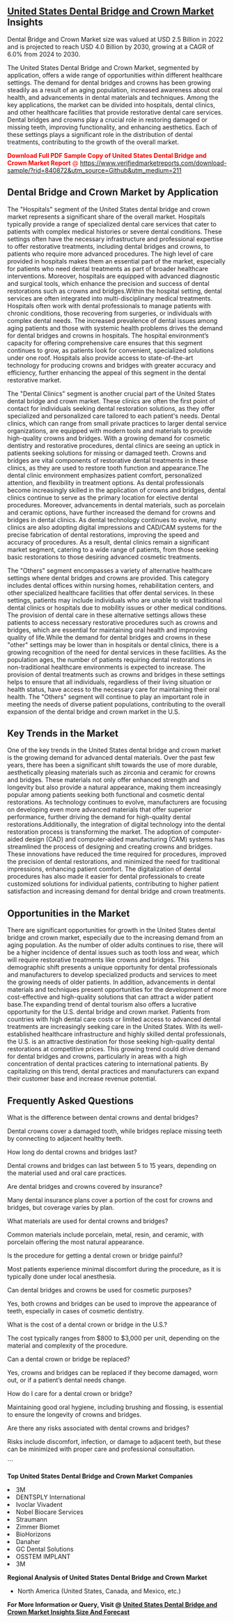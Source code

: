 <h2><a href="https://www.verifiedmarketreports.com/download-sample/?rid=840872&amp;utm_source=Github&amp;utm_medium=211" target="_blank">United States Dental Bridge and Crown Market</a> Insights</h2><p>Dental Bridge and Crown Market size was valued at USD 2.5 Billion in 2022 and is projected to reach USD 4.0 Billion by 2030, growing at a CAGR of 6.0% from 2024 to 2030.</p><p><p>The United States Dental Bridge and Crown Market, segmented by application, offers a wide range of opportunities within different healthcare settings. The demand for dental bridges and crowns has been growing steadily as a result of an aging population, increased awareness about oral health, and advancements in dental materials and techniques. Among the key applications, the market can be divided into hospitals, dental clinics, and other healthcare facilities that provide restorative dental care services. Dental bridges and crowns play a crucial role in restoring damaged or missing teeth, improving functionality, and enhancing aesthetics. Each of these settings plays a significant role in the distribution of dental treatments, contributing to the growth of the overall market. <p><span class=""><span style="color: #ff0000;"><strong>Download Full PDF Sample Copy of United States Dental Bridge and Crown Market Report</strong> @ </span><a href="https://www.verifiedmarketreports.com/download-sample/?rid=840872&amp;utm_source=Github&amp;utm_medium=211" target="_blank">https://www.verifiedmarketreports.com/download-sample/?rid=840872&amp;utm_source=Github&amp;utm_medium=211</a></span></p></p><h2>Dental Bridge and Crown Market by Application</h2><p>The "Hospitals" segment of the United States dental bridge and crown market represents a significant share of the overall market. Hospitals typically provide a range of specialized dental care services that cater to patients with complex medical histories or severe dental conditions. These settings often have the necessary infrastructure and professional expertise to offer restorative treatments, including dental bridges and crowns, to patients who require more advanced procedures. The high level of care provided in hospitals makes them an essential part of the market, especially for patients who need dental treatments as part of broader healthcare interventions. Moreover, hospitals are equipped with advanced diagnostic and surgical tools, which enhance the precision and success of dental restorations such as crowns and bridges.Within the hospital setting, dental services are often integrated into multi-disciplinary medical treatments. Hospitals often work with dental professionals to manage patients with chronic conditions, those recovering from surgeries, or individuals with complex dental needs. The increased prevalence of dental issues among aging patients and those with systemic health problems drives the demand for dental bridges and crowns in hospitals. The hospital environment’s capacity for offering comprehensive care ensures that this segment continues to grow, as patients look for convenient, specialized solutions under one roof. Hospitals also provide access to state-of-the-art technology for producing crowns and bridges with greater accuracy and efficiency, further enhancing the appeal of this segment in the dental restorative market.</p><p>The "Dental Clinics" segment is another crucial part of the United States dental bridge and crown market. These clinics are often the first point of contact for individuals seeking dental restoration solutions, as they offer specialized and personalized care tailored to each patient's needs. Dental clinics, which can range from small private practices to larger dental service organizations, are equipped with modern tools and materials to provide high-quality crowns and bridges. With a growing demand for cosmetic dentistry and restorative procedures, dental clinics are seeing an uptick in patients seeking solutions for missing or damaged teeth. Crowns and bridges are vital components of restorative dental treatments in these clinics, as they are used to restore tooth function and appearance.The dental clinic environment emphasizes patient comfort, personalized attention, and flexibility in treatment options. As dental professionals become increasingly skilled in the application of crowns and bridges, dental clinics continue to serve as the primary location for elective dental procedures. Moreover, advancements in dental materials, such as porcelain and ceramic options, have further increased the demand for crowns and bridges in dental clinics. As dental technology continues to evolve, many clinics are also adopting digital impressions and CAD/CAM systems for the precise fabrication of dental restorations, improving the speed and accuracy of procedures. As a result, dental clinics remain a significant market segment, catering to a wide range of patients, from those seeking basic restorations to those desiring advanced cosmetic treatments.</p><p>The "Others" segment encompasses a variety of alternative healthcare settings where dental bridges and crowns are provided. This category includes dental offices within nursing homes, rehabilitation centers, and other specialized healthcare facilities that offer dental services. In these settings, patients may include individuals who are unable to visit traditional dental clinics or hospitals due to mobility issues or other medical conditions. The provision of dental care in these alternative settings allows these patients to access necessary restorative procedures such as crowns and bridges, which are essential for maintaining oral health and improving quality of life.While the demand for dental bridges and crowns in these "other" settings may be lower than in hospitals or dental clinics, there is a growing recognition of the need for dental services in these facilities. As the population ages, the number of patients requiring dental restorations in non-traditional healthcare environments is expected to increase. The provision of dental treatments such as crowns and bridges in these settings helps to ensure that all individuals, regardless of their living situation or health status, have access to the necessary care for maintaining their oral health. The "Others" segment will continue to play an important role in meeting the needs of diverse patient populations, contributing to the overall expansion of the dental bridge and crown market in the U.S.</p><h2>Key Trends in the Market</h2><p>One of the key trends in the United States dental bridge and crown market is the growing demand for advanced dental materials. Over the past few years, there has been a significant shift towards the use of more durable, aesthetically pleasing materials such as zirconia and ceramic for crowns and bridges. These materials not only offer enhanced strength and longevity but also provide a natural appearance, making them increasingly popular among patients seeking both functional and cosmetic dental restorations. As technology continues to evolve, manufacturers are focusing on developing even more advanced materials that offer superior performance, further driving the demand for high-quality dental restorations.Additionally, the integration of digital technology into the dental restoration process is transforming the market. The adoption of computer-aided design (CAD) and computer-aided manufacturing (CAM) systems has streamlined the process of designing and creating crowns and bridges. These innovations have reduced the time required for procedures, improved the precision of dental restorations, and minimized the need for traditional impressions, enhancing patient comfort. The digitalization of dental procedures has also made it easier for dental professionals to create customized solutions for individual patients, contributing to higher patient satisfaction and increasing demand for dental bridge and crown treatments.</p><h2>Opportunities in the Market</h2><p>There are significant opportunities for growth in the United States dental bridge and crown market, especially due to the increasing demand from an aging population. As the number of older adults continues to rise, there will be a higher incidence of dental issues such as tooth loss and wear, which will require restorative treatments like crowns and bridges. This demographic shift presents a unique opportunity for dental professionals and manufacturers to develop specialized products and services to meet the growing needs of older patients. In addition, advancements in dental materials and techniques present opportunities for the development of more cost-effective and high-quality solutions that can attract a wider patient base.The expanding trend of dental tourism also offers a lucrative opportunity for the U.S. dental bridge and crown market. Patients from countries with high dental care costs or limited access to advanced dental treatments are increasingly seeking care in the United States. With its well-established healthcare infrastructure and highly skilled dental professionals, the U.S. is an attractive destination for those seeking high-quality dental restorations at competitive prices. This growing trend could drive demand for dental bridges and crowns, particularly in areas with a high concentration of dental practices catering to international patients. By capitalizing on this trend, dental practices and manufacturers can expand their customer base and increase revenue potential.</p><h2>Frequently Asked Questions</h2><p>What is the difference between dental crowns and dental bridges?</p><p>Dental crowns cover a damaged tooth, while bridges replace missing teeth by connecting to adjacent healthy teeth.</p><p>How long do dental crowns and bridges last?</p><p>Dental crowns and bridges can last between 5 to 15 years, depending on the material used and oral care practices.</p><p>Are dental bridges and crowns covered by insurance?</p><p>Many dental insurance plans cover a portion of the cost for crowns and bridges, but coverage varies by plan.</p><p>What materials are used for dental crowns and bridges?</p><p>Common materials include porcelain, metal, resin, and ceramic, with porcelain offering the most natural appearance.</p><p>Is the procedure for getting a dental crown or bridge painful?</p><p>Most patients experience minimal discomfort during the procedure, as it is typically done under local anesthesia.</p><p>Can dental bridges and crowns be used for cosmetic purposes?</p><p>Yes, both crowns and bridges can be used to improve the appearance of teeth, especially in cases of cosmetic dentistry.</p><p>What is the cost of a dental crown or bridge in the U.S.?</p><p>The cost typically ranges from $800 to $3,000 per unit, depending on the material and complexity of the procedure.</p><p>Can a dental crown or bridge be replaced?</p><p>Yes, crowns and bridges can be replaced if they become damaged, worn out, or if a patient’s dental needs change.</p><p>How do I care for a dental crown or bridge?</p><p>Maintaining good oral hygiene, including brushing and flossing, is essential to ensure the longevity of crowns and bridges.</p><p>Are there any risks associated with dental crowns and bridges?</p><p>Risks include discomfort, infection, or damage to adjacent teeth, but these can be minimized with proper care and professional consultation.</p>```</p><p><strong>Top United States Dental Bridge and Crown Market Companies</strong></p><div data-test-id=""><p><li>3M</li><li> DENTSPLY International</li><li> Ivoclar Vivadent</li><li> Nobel Biocare Services</li><li> Straumann</li><li> Zimmer Biomet</li><li> BioHorizons</li><li> Danaher</li><li> GC Dental Solutions</li><li> OSSTEM IMPLANT</li><li> 3M</li></p><div><strong>Regional Analysis of&nbsp;United States Dental Bridge and Crown Market</strong></div><ul><li dir="ltr"><p dir="ltr">North America&nbsp;(United States, Canada, and Mexico, etc.)</p></li></ul><p><strong>For More Information or Query, Visit @&nbsp;</strong><strong><a href="https://www.verifiedmarketreports.com/product/dental-bridge-and-crown-market/?utm_source=Github&amp;utm_medium=211" target="_blank">United States Dental Bridge and Crown Market Insights Size And Forecast</a></strong></p></div>
